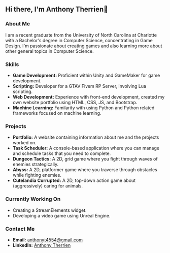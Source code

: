 ## Hi there, I'm Anthony Therrien👋

### About Me
I am a recent graduate from the University of North Carolina at Charlotte with a Bachelor's degree in Computer Science, concentrating in Game Design. I'm passionate about creating games and also learning more about other general topics in Computer Science.

### Skills
- **Game Development:** Proficient within Unity and GameMaker for game development.
- **Scripting:** Developer for a GTAV Fivem RP Server, involving Lua scripting.
- **Web Development:** Experience with front-end development, created my own website portfolio using HTML, CSS, JS, and Bootstrap.
- **Machine Learning:** Familarity with using Python and Python related frameworks focused on machine learning.

### Projects
- **Portfolio:** A website containing information about me and the projects worked on.
- **Task Scheduler:** A console-based application where you can manage and schedule tasks that you need to complete.
- **Dungeon Tactics:** A 2D, grid game where you fight through waves of enemies strategically.
- **Abyss:** A 2D, platformer game where you traverse through obstacles while fighting enemies.
- **Cutelandia Corrupted:** A 2D, top-down action game about (aggressively) caring for animals.

### Currently Working On
- Creating a StreamElements widget.
- Developing a video game using Unreal Engine.

### Contact Me
- **Email:** [anthonyt4554@gmail.com](mailto:anthonyt4554@gmail.com)
- **LinkedIn:** [Anthony Therrien](https://www.linkedin.com/in/anthony-therrien-b90611256/)

<!--
**AnthonyT-45/AnthonyT-45** is a ✨ _special_ ✨ repository because its `README.md` (this file) appears on your GitHub profile.

Here are some ideas to get you started:

- 🔭 I’m currently working on ...
- 🌱 I’m currently learning ...
- 👯 I’m looking to collaborate on ...
- 🤔 I’m looking for help with ...
- 💬 Ask me about ...
- 📫 How to reach me: ...
- 😄 Pronouns: ...
- ⚡ Fun fact: ...
-->
